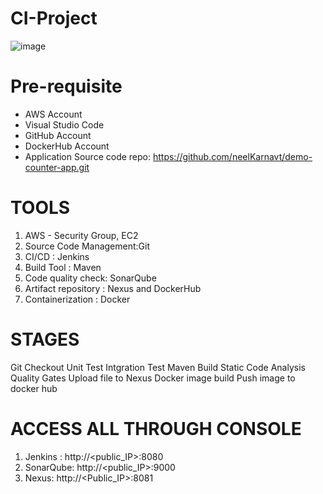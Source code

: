 # CI-Project

![image](https://github.com/user-attachments/assets/af086735-494b-4fe4-ac47-b1ccfbeee20d)

# Pre-requisite

- AWS Account
- Visual Studio Code
- GitHub Account
- DockerHub Account
- Application Source code repo: https://github.com/neelKarnavt/demo-counter-app.git

# TOOLS

1. AWS - Security Group, EC2
2. Source Code Management:Git
3. CI/CD : Jenkins
4. Build Tool : Maven
5. Code quality check: SonarQube
6. Artifact repository : Nexus and DockerHub
7. Containerization : Docker


# STAGES

Git Checkout
Unit Test
Intgration Test
Maven Build
Static Code Analysis
Quality Gates
Upload file to Nexus
Docker image build
Push image to docker hub

# ACCESS ALL THROUGH CONSOLE

1. Jenkins : http://<public_IP>:8080
2. SonarQube: http://<public_IP>:9000
3. Nexus: http://<Public_IP>:8081
